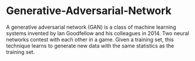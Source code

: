 # Generative-Adversarial-Network
A generative adversarial network (GAN) is a class of machine learning systems invented by Ian Goodfellow and his colleagues in 2014. Two neural networks contest with each other in a game. Given a training set, this technique learns to generate new data with the same statistics as the training set.
